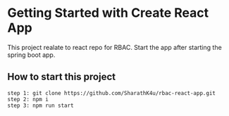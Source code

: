 # Getting Started with Create React App

This project realate to react repo for RBAC. Start the app after starting the spring boot app.

## How to start this project
 
    step 1: git clone https://github.com/SharathK4u/rbac-react-app.git
    step 2: npm i
    step 3: npm run start
